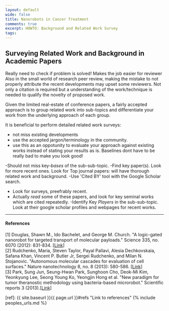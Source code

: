 ```yaml
---
layout: default
wide: false
title: Nanorobots in Cancer Treatment
comments: true
excerpt: HOWTO: Background and Related Work Survey
tags:  
---
```


## Surveying Related Work and Background in Academic Papers

Really need to check if problem is solved!
Makes the job easier for reviewer
Also in the small world of research peer review, making the mistake to not properly attribute the recent developments may upset some reviewers. 
Not only a citation is required but a understanding of the work/technique is needed to qualify the novelty of proposed work. 

Given the limited real-estate of conference papers, a fairly accepted approach is to group related work into sub-topics and differentiate your work from the underlying approach of each group. 

It is beneficial to perform detailed related work surveys:
- not miss existing developments
- use the accepted jargon/terminology in the community.
- use this as an oppotunity to evaluate your approach against existing works instead of stating your results as is. Baselines dont have to be really bad to make you look good!

-Should not miss key-*bases* of the sub-sub-topic. 
-Find key paper(s). 
	Look for more recent ones. 
	Look for Top journal papers: will have thorough related work and background. 
-Use 'Cited BY' tool with the Google Scholar search. 
- Look for surveys, preefrably recent.
- Actually *read* some of these papers, and look for key seminal works which are cited repeatedly. 
-Identify Key *Players* in the sub-sub-topic. 
	Look at their google scholar profiles and webpages for recent works. 




---  

#### References <a name="refs"></a>  
[1] Douglas, Shawn M., Ido Bachelet, and George M. Church. "A logic-gated nanorobot for targeted transport of molecular payloads." Science 335, no. 6070 (2012): 831-834. \[[Link](http://scholar.google.com/scholar?hl=en&q=A%20logic-gated%20nanorobot%20for%20targeted%20transport%20of%20molecular%20payloads.&btnG=&as_sdt=1%2C5&as_sdtp= )\]  
[2] Rudchenko, Maria, Steven Taylor, Payal Pallavi, Alesia Dechkovskaia, Safana Khan, Vincent P. Butler Jr, Sergei Rudchenko, and Milan N. Stojanovic. "Autonomous molecular cascades for evaluation of cell surfaces." Nature nanotechnology 8, no. 8 (2013): 580-586. \[[Link](http://www.ncbi.nlm.nih.gov/pmc/articles/PMC3776593/)\]  
[3] Park, Sung Jun, Seung-Hwan Park, Sunghoon Cho, Deok-Mi Kim, Yeonkyung Lee, Seong Young Ko, Yeongjin Hong et al. "New paradigm for tumor theranostic methodology using bacteria-based microrobot." Scientific reports 3 (2013).\[[Link](http://www.nature.com/srep/2013/131202/srep03394/full/srep03394.html?message-global=remove&WT.ec_id=SREP-20131203)\]  

[ref]: {{ site.baseurl }}{{ page.url }}#refs  "Link to references"
{% include peoples_urls.md %}